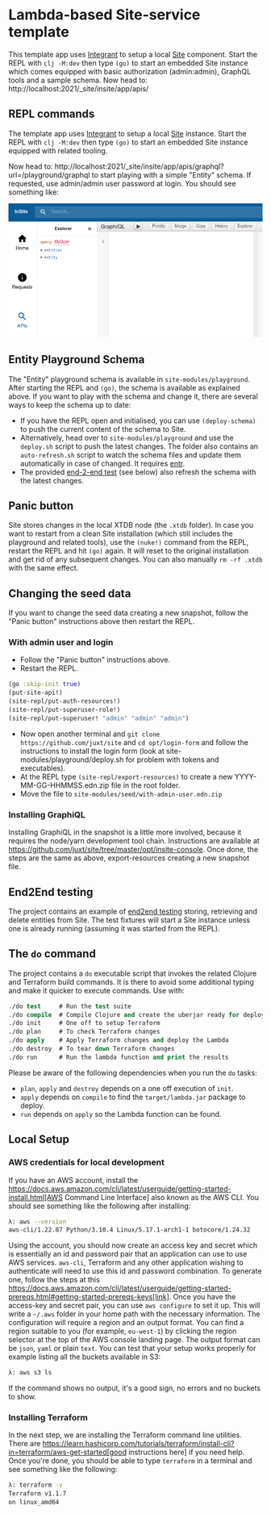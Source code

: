 # Lambda-based Site-service template

This template app uses [Integrant](https://github.com/weavejester/integrant) to setup a local [Site](https://github.com/juxt/site) component. Start the REPL with `clj -M:dev` then type `(go)` to start an embedded Site instance which comes equipped with basic authorization (admin:admin), GraphQL tools and a sample schema. Now head to: http://localhost:2021/_site/insite/app/apis/

## REPL commands

The template app uses [Integrant](https://github.com/weavejester/integrant) to setup a local [Site](https://github.com/juxt/site) instance. Start the REPL with `clj -M:dev` then type `(go)` to start an embedded Site instance equipped with related tooling.

Now head to: http://localhost:2021/_site/insite/app/apis/graphql?url=/playground/graphql to start playing with a simple "Entity" schema. If requested, use admin/admin user password at login. You should see something like:

![GraphiQL Console](graphiql.png?raw=true "Title")

## Entity Playground Schema

The "Entity" playground schema is available in `site-modules/playground`. After starting the REPL and `(go)`, the schema is available as explained above. If you want to play with the schema and change it, there are several ways to keep the schema up to date:

* If you have the REPL open and initialised, you can use `(deploy-schema)` to push the current content of the schema to Site.
* Alternatively, head over to `site-modules/playground` and use the `deploy.sh` script to push the latest changes. The folder also contains an `auto-refresh.sh` script to watch the schema files and update them automatically in case of changed. It requires [entr](https://github.com/clibs/entr).
* The provided [end-2-end test](test/pro/juxt/entity_end2end_test.clj) (see below) also refresh the schema with the latest changes.

## Panic button

Site stores changes in the local XTDB node (the `.xtdb` folder). In case you want to restart from a clean Site installation (which still includes the playground and related tools), use the `(nuke!)` command from the REPL, restart the REPL and hit `(go)` again. It will reset to the original installation and get rid of any subsequent changes. You can also manually `rm -rf .xtdb` with the same effect.

## Changing the seed data

If you want to change the seed data creating a new snapshot, follow the "Panic button" instructions above then restart the REPL.

### With admin user and login

* Follow the "Panic button" instructions above.
* Restart the REPL.

```clojure
(go :skip-init true)
(put-site-api!)
(site-repl/put-auth-resources!)
(site-repl/put-superuser-role!)
(site-repl/put-superuser! "admin" "admin" "admin")
```

* Now open another terminal and `git clone https://github.com/juxt/site` and `cd opt/login-form` and follow the instructions to install the login form (look at site-modules/playground/deploy.sh for problem with tokens and executables).
* At the REPL type `(site-repl/export-resources)` to create a new YYYY-MM-GG-HHMMSS.edn.zip file in the root folder.
* Move the file to `site-modules/seed/with-admin-user.edn.zip`

### Installing GraphiQL

Installing GraphiQL in the snapshot is a little more involved, because it requires the node/yarn development tool chain. Instructions are available at https://github.com/juxt/site/tree/master/opt/insite-console. Once done, the steps are the same as above, export-resources creating a new snapshot file.

## End2End testing

The project contains an example of [end2end testing](test/pro/juxt/entity_end2end_test.clj) storing, retrieving and delete entities from Site. The test fixtures will start a Site instance unless one is already running (assuming it was started from the REPL).

## The `do` command

The project contains a `do` executable script that invokes the related Clojure and Terraform build commands. It is there to avoid some additional typing and make it quicker to execute commands. Use with:

```clojure
./do test     # Run the test suite
./do compile  # Compile Clojure and create the uberjar ready for deploy
./do init     # One off to setup Terraform
./do plan     # To check Terraform changes
./do apply    # Apply Terraform changes and deploy the Lambda
./do destroy  # To tear down Terraform changes
./do run      # Run the lambda function and print the results
```

Please be aware of the following dependencies when you run the `do` tasks:

* `plan`, `apply` and `destroy` depends on a one off execution of `init`.
* `apply` depends on `compile` to find the `target/lambda.jar` package to deploy.
* `run` depends on `apply` so the Lambda function can be found.

## Local Setup

### AWS credentials for local development

If you have an AWS account, install the https://docs.aws.amazon.com/cli/latest/userguide/getting-started-install.html[AWS Command Line Interface] also known as the AWS CLI. You should see something like the following after installing:

```bash
λ: aws --version
aws-cli/1.22.87 Python/3.10.4 Linux/5.17.1-arch1-1 botocore/1.24.32
```

Using the account, you should now create an access key and secret which is essentially an id and password pair that an application can use to use AWS services. `aws-cli`, Terraform and any other application wishing to authenticate will need to use this id and password combination. To generate one, follow the steps at this https://docs.aws.amazon.com/cli/latest/userguide/getting-started-prereqs.html#getting-started-prereqs-keys[link]. Once you have the access-key and secret pair, you can use `aws configure` to set it up. This will write a `~/.aws` folder in your home path with the necessary information. The configuration will require a region and an output format. You can find a region suitable to you (for example, `eu-west-1`) by clicking the region selector at the top of the AWS console landing page. The output format can be `json`, `yaml` or plain `text`. You can test that your setup works properly for example listing all the buckets available in S3:

```bash
λ: aws s3 ls
```

If the command shows no output, it's a good sign,  no errors and no buckets to show.

### Installing Terraform

In the next step, we are installing the Terraform command line utilities. There are https://learn.hashicorp.com/tutorials/terraform/install-cli?in=terraform/aws-get-started[good instructions here] if you need help. Once you're done, you should be able to type `terraform` in a terminal and see something like the following:

```bash
λ: terraform -v
Terraform v1.1.7
on linux_amd64
```
